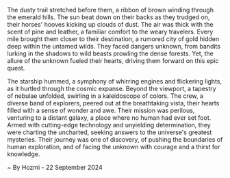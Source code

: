 
The dusty trail stretched before them, a ribbon of brown winding through the emerald hills. The sun beat down on their backs as they trudged on, their horses' hooves kicking up clouds of dust. The air was thick with the scent of pine and leather, a familiar comfort to the weary travelers. Every mile brought them closer to their destination, a rumored city of gold hidden deep within the untamed wilds. They faced dangers unknown, from bandits lurking in the shadows to wild beasts prowling the dense forests. Yet, the allure of the unknown fueled their hearts, driving them forward on this epic quest.

The starship hummed, a symphony of whirring engines and flickering lights, as it hurtled through the cosmic expanse.  Beyond the viewport, a tapestry of nebulae unfolded, swirling in a kaleidoscope of colors.  The crew, a diverse band of explorers, peered out at the breathtaking vista, their hearts filled with a sense of wonder and awe. Their mission was perilous, venturing to a distant galaxy, a place where no human had ever set foot.  Armed with cutting-edge technology and unyielding determination, they were charting the uncharted, seeking answers to the universe's greatest mysteries.  Their journey was one of discovery, of pushing the boundaries of human exploration, and of facing the unknown with courage and a thirst for knowledge. 

~ By Hozmi - 22 September 2024
